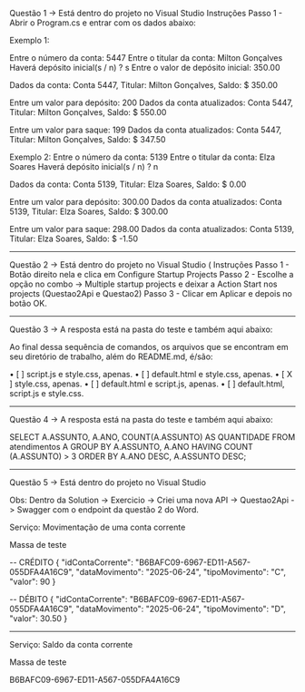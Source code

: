 Questão 1 -> Está dentro do projeto no Visual Studio
Instruções
Passo 1 - Abrir o Program.cs e entrar com os dados abaixo:

Exemplo 1:

Entre o número da conta: 5447
Entre o titular da conta: Milton Gonçalves
Haverá depósito inicial(s / n) ? s
Entre o valor de depósito inicial: 350.00

Dados da conta:
Conta 5447, Titular: Milton Gonçalves, Saldo: $ 350.00

Entre um valor para depósito: 200
Dados da conta atualizados:
Conta 5447, Titular: Milton Gonçalves, Saldo: $ 550.00

Entre um valor para saque: 199
Dados da conta atualizados:
Conta 5447, Titular: Milton Gonçalves, Saldo: $ 347.50

Exemplo 2:
Entre o número da conta: 5139
Entre o titular da conta: Elza Soares
Haverá depósito inicial(s / n) ? n

Dados da conta:
Conta 5139, Titular: Elza Soares, Saldo: $ 0.00

Entre um valor para depósito: 300.00
Dados da conta atualizados:
Conta 5139, Titular: Elza Soares, Saldo: $ 300.00

Entre um valor para saque: 298.00
Dados da conta atualizados:
Conta 5139, Titular: Elza Soares, Saldo: $ -1.50

---------------------------------------------------------------------------------------------------------------------------------

Questão 2 -> Está dentro do projeto no Visual Studio (
Instruções
Passo 1 - Botão direito nela e clica em Configure Startup Projects
Passo 2 - Escolhe a opção no combo -> Multiple startup projects e deixar a Action Start nos projects (Questao2Api e Questao2)
Passo 3 - Clicar em Aplicar e depois no botão OK.

---------------------------------------------------------------------------------------------------------------------------------

Questão 3 -> A resposta está na pasta do teste e também aqui abaixo:

Ao final dessa sequência de comandos, os arquivos que se encontram em seu diretório de trabalho, além do README.md, é/são:

•	[      ] script.js e style.css, apenas.
•	[      ] default.html e style.css, apenas.
•	[   X   ] style.css, apenas.
•	[      ] default.html e script.js, apenas.
•	[      ] default.html, script.js e style.css.

---------------------------------------------------------------------------------------------------------------------------------

Questão 4 -> A resposta está na pasta do teste e também aqui abaixo:

SELECT A.ASSUNTO, A.ANO, COUNT(A.ASSUNTO) AS QUANTIDADE
FROM atendimentos A
GROUP BY A.ASSUNTO, A.ANO
HAVING COUNT (A.ASSUNTO) > 3
ORDER BY A.ANO DESC, A.ASSUNTO DESC;

---------------------------------------------------------------------------------------------------------------------------------

Questão 5 -> Está dentro do projeto no Visual Studio

Obs: Dentro da Solution -> Exercicio -> Criei uma nova API -> Questao2Api -> Swagger com o endpoint da questão 2 do Word.  

Serviço: Movimentação de uma conta corrente

Massa de teste

-- CRÉDITO
{
  "idContaCorrente": "B6BAFC09-6967-ED11-A567-055DFA4A16C9",
  "dataMovimento": "2025-06-24",
  "tipoMovimento": "C",
  "valor": 90
}

-- DÉBITO
{
  "idContaCorrente": "B6BAFC09-6967-ED11-A567-055DFA4A16C9",
  "dataMovimento": "2025-06-24",
  "tipoMovimento": "D",
  "valor": 30.50
}

---------------------------------------------------------------------------------------------------------------------------

Serviço: Saldo da conta corrente

Massa de teste

B6BAFC09-6967-ED11-A567-055DFA4A16C9
